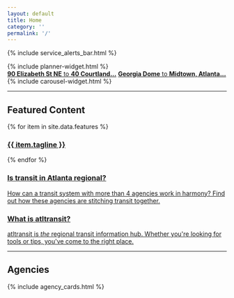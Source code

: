 ```yaml
---
layout: default
title: Home
category: ''
permalink: '/'
---
```

{% include service_alerts_bar.html %}

<div class="row">
	<div class="col-xs-12 col-sm-5 col-md-4">
		<div class="row">
			<div class="col-xs-12 planner-widget">
				<div class="well wellington">
					{% include planner-widget.html %}
				</div>
			</div>
			<div class="col-xs-12">
				<div class="list-group">
					<a class="list-group-item" href="#"><strong>90 Elizabeth St NE</strong> to <strong>40 Courtland...</strong><span class="glyphicon glyphicon-chevron-right pull-right" aria-hidden="true"></span></a>
					<a class="list-group-item" href="#"><strong>Georgia Dome</strong> to <strong>Midtown, Atlanta...</strong><span class="glyphicon glyphicon-chevron-right pull-right" aria-hidden="true"></span></a>
				</div>
			</div>
		</div>
	</div>
	<div class="col-xs-12 col-sm-7 col-md-8 carousel-widget">
		{% include carousel-widget.html %}
	</div> 
</div>
<div class="agencies-row">
<div class="row l-newsbar">
	<div class="col-xs-12 text-center bottom-buffer">
		<hr>
		<h2 class="row-heading">Featured Content</h2>
	</div>
	{% for item in site.data.features %} 
	<div class="col-xs-12 col-sm-6 col-md-3">
		<a href="{{ item.url }}">
			<div class="news">
				<h3 class="news-text">{{ item.tagline }}</h3>
				<div class="news-box" style="background-image: url('{{ item.image }}');"></div>
			</div>
		</a>
	</div>
	{% endfor %}
</div>
<div class="row">
	<div class="col-xs-12 col-sm-12 col-md-6">
		<a href="/about/regional-transit" class="thumbnail thumbnail-link main-item">
			<div class="caption">
				<h3>Is transit in Atlanta regional?</h3>
				<p class="">How can a transit system with more than 4 agencies work in harmony? Find out how these agencies are stitching transit together.</p>
			</div>
		</a>
	</div>
	<div class="col-xs-12 col-sm-12 col-md-6">
		<a href="/about/history" class="thumbnail thumbnail-link main-item">
			<div class="caption">
				<h3>What is atltransit?</h3>
				<p class="">atltransit is <em>the</em> regional transit information hub. Whether you're looking for tools or tips, you've come to the right place.</p>
			</div>
		</a>
	</div>
</div>
</div>
<!-- <div class="agencies-row"> -->
<div class="row">
	<div class="col-xs-12 text-center bottom-buffer">
		<hr>
		<h2 class="row-heading">Agencies</h2>
	</div>
</div>

{% include agency_cards.html %}
<!-- </div> -->
